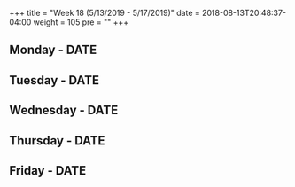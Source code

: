 +++
title = "Week 18 (5/13/2019 - 5/17/2019)"
date = 2018-08-13T20:48:37-04:00
weight = 105
pre = "<b></b>"
+++

## Monday - DATE

## Tuesday - DATE

## Wednesday - DATE

## Thursday - DATE

## Friday - DATE